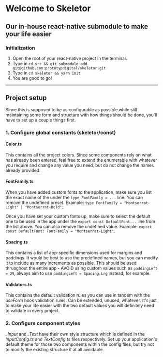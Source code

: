 # Welcome to Skeletor

## Our in-house react-native submodule to make your life easier

### Initialization

1. Open the root of your react-native project in the terminal.
2. Type in `cd src && git submodule add git@github.com:prototypdigital/skeletor.git`
3. Type in `cd skeletor && yarn init`
4. You are good to go!

---

## Project setup

Since this is supposed to be as configurable as possible while still maintaining some form and structure with how things should be done, you'll have to set up a couple things first.

### 1. Configure global constants (skeletor/const)

#### Color.ts

This contains all the project colors. Since some components rely on what has already been entered, feel free to extend the enumerable with whatever you require and change any value you need, but do not change the names already provided.

#### FontFamily.ts

When you have added custom fonts to the application, make sure you list the exact name of the under the `type FontFamily = ...` line. You can remove the undefined preset.
Example: `type FontFamily = "Montserrat-Light" | "Montserrat-Bold";`

Once you have set your custom fonts up, make sure to select the default one to be used in the app under the `export const DefaultFont...` line from the list above. You can also remove the undefined value.
Example: `export const DefaultFont: FontFamily = "Montserrat-Light";`

#### Spacing.ts

This contains a list of app-specific dimensions used for margins and paddings. It would be best to use the predefined names, but you can modify it to include as many increments as possible. This should be used thruoghout the entire app - AVOID using custom values such as `paddingLeft = 29`, always aim to use `paddingLeft = Spacing.Lrg` instead, for example.

#### Validators.ts

This contains the default validation rules you can use in tandem with the _useForm_ hook validation rules. Can be extended, unused, whatever. It's just to make your life easier with the two default values you will definitely need to validate in every project.

### 2. Configure component styles

_\_Input_ and _\_Text_ have their own style structure which is defined in the _InputConfig.ts_ and _TextConfig.ts_ files respectively. Set up your application's default theme for those two components within the config files, but try not to modify the existing structure if at all avoidable.
